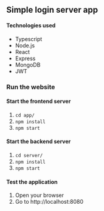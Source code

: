 ## Simple login server app

#### Technologies used
- Typescript
- Node.js
- React
- Express
- MongoDB
- JWT

### Run the website
#### Start the frontend server
1. `cd app/`
2. `npm install`
3. `npm start`

#### Start the backend server
1. `cd server/`
2. `npm install`
3. `npm start`

#### Test the application
1. Open your browser
2. Go to http://localhost:8080